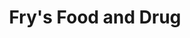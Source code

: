 ---
title: "Fry's Food and Drug"
url: /phoenix/frys-food-and-drug-east-ray-road/
shop: Supermarkt
---
